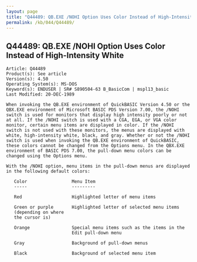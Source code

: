 ```yaml
---
layout: page
title: "Q44489: QB.EXE /NOHI Option Uses Color Instead of High-Intensity White"
permalink: /kb/044/Q44489/
---
```


## Q44489: QB.EXE /NOHI Option Uses Color Instead of High-Intensity White

	Article: Q44489
	Product(s): See article
	Version(s): 4.50
	Operating System(s): MS-DOS
	Keyword(s): ENDUSER | SR# S890504-63 B_BasicCom | mspl13_basic
	Last Modified: 20-DEC-1989
	
	When invoking the QB.EXE environment of QuickBASIC Version 4.50 or the
	QBX.EXE environment of Microsoft BASIC PDS Version 7.00, the /NOHI
	switch is used for monitors that display high intensity poorly or not
	at all. If the /NOHI switch is used with a CGA, EGA, or VGA color
	monitor, certain menu items are displayed in color. If the /NOHI
	switch is not used with these monitors, the menus are displayed with
	white, high-intensity white, black, and gray. Whether or not the /NOHI
	switch is used when invoking the QB.EXE environment of QuickBASIC,
	these colors cannot be changed from the Options menu. In the QBX.EXE
	environment of BASIC PDS 7.00, the pull-down menu colors can be
	changed using the Options menu.
	
	With the /NOHI option, menu items in the pull-down menus are displayed
	in the following default colors:
	
	   Color                 Menu Item
	   -----                 ---------
	
	   Red                   Highlighted letter of menu items
	
	   Green or purple       Highlighted letter of selected menu items
	   (depending on where
	   the cursor is)
	
	   Orange                Special menu items such as the items in the
	                         Edit pull-down menu
	
	   Gray                  Background of pull-down menus
	
	   Black                 Background of selected menu item

